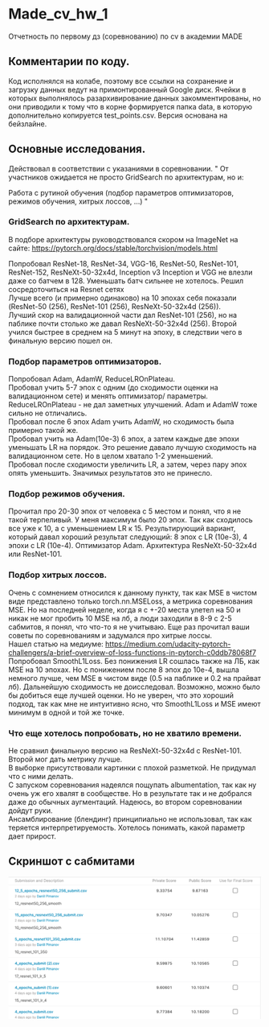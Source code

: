 # Made_cv_hw_1
Отчетность по первому дз (соревнованию) по cv в академии MADE

## Комментарии по коду.
Код исполнялся на колабе, поэтому все ссылки на сохранение и загрузку данных ведут на примонтированный Google диск. Ячейки в которых выполнялось разархивирование данных закомментированы, но они приводили к тому что в корне формируется папка data, в которую дополнительно копируется test_points.csv. Версия основана на бейзлайне. 

## Основные исследования.
Действовал в соответствии с указаниями в соревновании.
"
От участников ожидается не просто GridSearch по архитектурам, но и:

Работа с рутиной обучения (подбор параметров оптимизаторов, режимов обучения, хитрых лоссов, …)
"
### GridSearch по архитектурам.
В подборе архитектуры руководствовался скором на ImageNet на сайте:
https://pytorch.org/docs/stable/torchvision/models.html

Попробовал ResNet-18, ResNet-34, VGG-16, ResNet-50, ResNet-101, ResNet-152, ResNeXt-50-32x4d, Inception v3
Inception и VGG не влезли даже со батчем в 128. Уменьшать батч сильнее не хотелось. Решил сосредоточиться на Resnet сетях<br>
Лучше всего (и примерно одинаково) на 10 эпохах себя показали (ResNet-50 (256), ResNet-101 (256), ResNeXt-50-32x4d (256)).<br>Лучший скор на валидационной части дал ResNet-101 (256), но на паблике почти столько же давал ResNeXt-50-32x4d (256). Второй учился быстрее в среднем на 5 минут на эпоху, в следствии чего в финальную версию пошел он.

### Подбор параметров оптимизаторов.
Попробовал Adam, AdamW, ReduceLROnPlateau.<br>
Пробовал учить 5-7 эпох с одним (до сходимости оценки на валидационном сете) и менять оптимизатор/ параметры.<br>
ReduceLROnPlateau - не дал заметных улучшений. Adam и AdamW тоже сильно не отличались.<br>
Пробовал после 6 эпох Adam учить AdamW, но сходимость была примерно такой же.<br>
Пробовал учить на Adam(10e-3) 6 эпох, а затем каждые две эпохи уменьшать LR на порядок. Это решение давало лучшую сходимость на валидационном сете. Но в целом хватало 1-2 уменьшений. <br>
Пробовал после сходимости увеличить LR, а затем, через пару эпох опять уменьшить. Значимых результатов это не принесло.

### Подбор режимов обучения.
Прочитал про 20-30 эпох от человека с 5 местом и понял, что я не такой терпеливый. У меня максимум было 20 эпох. Так как сходилось все уже к 10, а с уменьшением LR к 15. Результирующий вариант, который давал хороший результат следующий: 8 эпох с LR (10e-3), 4 эпохи c  LR (10e-4). Оптимизатор Adam. Архитектура ResNeXt-50-32x4d или ResNet-101.

### Подбор хитрых лоссов.
Очень с сомнением относился к данному пункту, так как MSE в чистом виде представлено только torch.nn.MSELoss, а метрика соревнования MSE. Но на последней неделе, когда я с +-20 места улетел на 50 и никак не мог пробить 10 MSE на лб, а люди заходили в 8-9 с 2-5 сабмитов, я понял, что что-то я не учитываю. Еще раз прочитал ваши советы по соревнованиям и задумался про хитрые лоссы.<br>
Нашел статью на медиуме: https://medium.com/udacity-pytorch-challengers/a-brief-overview-of-loss-functions-in-pytorch-c0ddb78068f7 <br>
Попробовал SmoothL1Loss. Без понижения LR сошлась также на ЛБ, как MSE на 10 эпохах. Но с понижением после 8 эпох до 10e-4, вышла немного лучше, чем MSE в чистом виде (0.5 на паблике и 0.2 на прайват лб). Дальнейшую сходимость не доисследовал. Возможно, можно было бы добиться еще лучшей оценки. Но не уверен, что это хороший подход, так как мне не интуитивно ясно, что SmoothL1Loss и MSE имеют минимум в одной и той же точке.

### Что еще хотелось попробовать, но не хватило времени.
Не сравнил финальную версию на ResNeXt-50-32x4d с ResNet-101. Второй мог дать метрику лучше.<br>
В выборке присутствовали картинки с плохой разметкой. Не придумал что с ними делать.<br>
С запуском соревнования надеялся пощупать albumentation, так как ну очень уж его хвалят в сообществе. Но в результате так и не добрался даже до обычных аугментаций. Надеюсь, во втором соревновании дойдут руки.<br>
Ансамблирование (блендинг) принципиально не использовал, так как теряется интерпретируемость. Хотелось понимать, какой параметр дает прирост.<br>

## Скриншот с сабмитами
![Alt text](./img/1.png?raw=true "Title")

